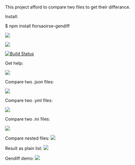 This project afford to compare two files to get their differance.

Install:

$ npm install fiorsaoirse-gendiff

<a href="https://codeclimate.com/github/fiorsaoirse/project-lvl2-s401/maintainability"><img src="https://api.codeclimate.com/v1/badges/8c745c756ba3e996c326/maintainability" /></a>

<a href="https://codeclimate.com/github/fiorsaoirse/project-lvl2-s401/test_coverage"><img src="https://api.codeclimate.com/v1/badges/8c745c756ba3e996c326/test_coverage" /></a>

[![Build Status](https://travis-ci.com/fiorsaoirse/gendiff.svg?branch=master)](https://travis-ci.com/fiorsaoirse/gendiff)

Get help:

<a href="https://asciinema.org/a/RQHyk09PReM4vV43v6ZFNAZEt" target="_blank"><img src="https://asciinema.org/a/RQHyk09PReM4vV43v6ZFNAZEt.svg" /></a>

Compare two .json files:

<a href="https://asciinema.org/a/PsdSTLzVAgYYOMm1dDxloLPqh" target="_blank"><img src="https://asciinema.org/a/PsdSTLzVAgYYOMm1dDxloLPqh.svg" /></a>

Compare two .yml files:

<a href="https://asciinema.org/a/Tqfivcw6AJLRAVvIeVP1mljsR" target="_blank"><img src="https://asciinema.org/a/Tqfivcw6AJLRAVvIeVP1mljsR.svg" /></a>

Compare two .ini files:

<a href="https://asciinema.org/a/1DVOTY0QGpDjuhjutMQTMn4MU" target="_blank"><img src="https://asciinema.org/a/1DVOTY0QGpDjuhjutMQTMn4MU.svg" /></a>

Compare nested files:
<a href="https://asciinema.org/a/koBLqgf6zY6BKgAmVn1cVw1qh" target="_blank"><img src="https://asciinema.org/a/koBLqgf6zY6BKgAmVn1cVw1qh.svg" /></a>

Result as plain list:
<a href="https://asciinema.org/a/C1Cjj1HA5FNb2EtdXfyTIq8AC" target="_blank"><img src="https://asciinema.org/a/C1Cjj1HA5FNb2EtdXfyTIq8AC.svg" /></a>

Gendiff demo:
<a href="https://asciinema.org/a/vNzXCXZDSFCkXsB5qjniyy5Ux" target="_blank"><img src="https://asciinema.org/a/vNzXCXZDSFCkXsB5qjniyy5Ux.svg" /></a>
